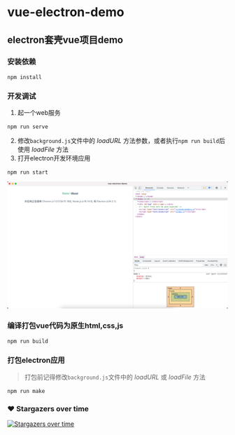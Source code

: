 # vue-electron-demo
## electron套壳vue项目demo

### 安装依赖
```
npm install
```

### 开发调试
1. 起一个web服务
```
npm run serve
```
2. 修改`background.js`文件中的 *loadURL* 方法参数，或者执行`npm run build`后使用 *loadFile* 方法
3. 打开electron开发环境应用
```
npm run start
```

<img src=./public/WX20230526-172101@2x.png>

### 编译打包vue代码为原生html,css,js
```
npm run build
```

### 打包electron应用

> 打包前记得修改`background.js`文件中的 *loadURL* 或 *loadFile* 方法
```
npm run make
```

### ❤️ Stargazers over time

[![Stargazers over time](https://starchart.cc/xintianyou/vue-electron-demo.svg)](https://starchart.cc/xintianyou/vue-electron-demo)

